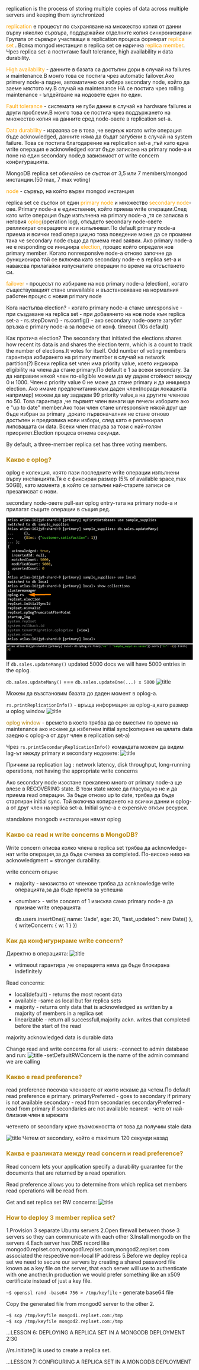 replication is the process of storing multiple copies of data across multiple servers and keeping them synchronized

<span style="color:orange">replication</span> е процесът по съхраняване на множество копия от данни върху няколко сървъра, поддържайки отделните копия синхронизирани
Групата от сървъри участващи в replication процеса формират <span style="color:orange">replica set</span> .
Всяка mongod инстанция в replica set се нарична <span style="color:orange">replica member</span>.
Чрез replica set-a постигаме fault tolerance, high availability и data durability.

<span style="color:orange">High availability</span> - данните в базата са достъпни дори в случай на failures и maintenance.В монго това се постига чрез automatic failover.Ако primery node-a падне, автоматично се избира secondary node, който да заеме мястото му.В случай на maintenance HA се постига чрез rolling maintenance - ъпдейтване на нодовете един по един.

<span style="color:orange">Fault tolerance</span> - системата не губи данни в случай на hardware failures и други проблеми.В монго това се постига чрез поддържането на множество копия на данните сред node-овете в replication set-a.

<span style="color:orange">Data durability</span> - изразява се в това ,че веднъж когато write операция бъде acknowledged, данните няма да бъдат загубени в случай на system failure. Това се постига благодарение на replication set-a ,тъй като една write операция е acknowledged когат бъде записана на primary node-a и поне на един secondary node,в зависимост от write concern конфигурацията.

MongoDB replica set обичайно се състои от 3,5 или 7 members/mongod инстанции.(50 max, 7 max voting)

<span style="color:orange">node</span> - сървър, на който върви mongod инстанция

replica set се състои от един <span style="color:orange">primary node</span> и множество <span style="color:orange">secondary node</span>-ове. Primary node-a е единствения, който приема write операции.След като write операция бъде изпълнена на primary node-a ,тя се записва в неговия <span style="color:orange">oplog</span>(operation log), откъдето secondary node-овете репликират операциите и ги изпълняват.По default primary node-a приема и всички read операции,но това поведение може да се промени така че secondary node също да приема read заявки.
Ако primary node-a не е responding се инициира <span style="color:orange"> election</span>, процес който определя нов primary member. 
Когато nonresponsive node-a отново започне да функционира той се включва като secondary node-e в replica set-a и наваксва прилагайки изпуснатите операции по време на отсъствието си. 

<span style="color:orange">failover</span> - процесът по избиране на нов primary node-a (election), когато съществуващият стане unavailable и възстановяване на нормалния работен процес с новия primary node

Кога настъпва election?
    - когато primary node-a стаме unresponsive
    - при създаване на replica set
    - при добавянето на нов node към replica set-a
    - rs.stepDown()
    - rs.config()
    - ако secondary node-овете загубят връзка с primary node-a за повече от конф. timeout (10s default)

Как протича election?
The secondary that initiated the elections shares how recent its data is and shares the election term, which is a count to track the number of elections.It votes for itself.
Odd number of voting members гарантира избирането на primary member в случай на network partition(?)
Всеки replica set член има priority value, което индикира eligibility на члена да стане primary.По default е 1 за всеки secondary. За да направим някой член по-eligible можем да му дадем стойност между 0 и 1000.
Член с priority value 0 не може да стане primary и да инициира election.
Ако имаме предпочитания към даден член(поради локацията например) можем да му зададем 99 priority value,а на другите членове по 50. Това гарантира ,че първият член винаги ще печели изборите ако е "up to date" member.Ако този член стане unresponsive някой друг ще бъде избран за primary ,докато първоначалния не стане отново достъпен и предизвика нови избори, след като е репликирал липсващата си data.
Всеки член гласува за този с най-голям приоритет.Election процеса отнема секунди.

By default, a three-member replica set has three voting members.

### <span style="color:darkgoldenrod">Какво е oplog?
oplog е колекция, която пази последните write операции изпълнени върху инстанцията.Тя е с фиксиран размер (5% of available space,max 50GB), 
като момента ,в който се запълни най-старите записи се презаписват с нови.

secondary node-овете pull-ват oplog entry-тата на primary node-a и прилагат същите
операции в същия ред.

![title](./resources/oplogCollection.png)
![title](./resources/oplog2.png)
If ```db.sales.updateMany()``` updated 5000 docs we will have 5000 entries in the oplog.

```db.sales.updateMany()``` === ```db.sales.updateOne(...) x 5000```
![title](./resources/oplogEntries.png)

Можем да възстановим базата до даден момент в oplog-a.

```rs.printReplicationInfo()``` - връща информация за oplog-a,като размер и oplog window
![title](./resources/getInfoAboutTheCurrentOplog.png)

<span style="color:darkgoldenrod">oplog window</span> - времето в което трябва да се вместим по време на maintenance ако искаме да избегнем initial sync(копиране на цялата data заедно с oplog-a от друг член в replication set-a)

Чрез  ```rs.printSecondaryReplicationInfo()``` командата можем да видим lag-ът между primary и secondary нодовете:
![title](./resources/primaryAgainstSecondariesOplogs.png)

Причини за replication lag : network latency, disk throughput, long-running operations, not having the appropriate write concerns

Ако sеcondary node изостане прекалено много от primary node-a ще влезе в RECOVERING state.
В този state може да гласува,но не и да приема read операции. 
За бъде отново up to date, трябва да бъде стартиран initial sync.
Той включва копирането на всички данни и oplog-a от друг член на replica set-a.
Initial sync-a е expensive откъм ресурси.

standalone mongodb инсталации нямат oplog

### <span style="color:darkgoldenrod">Какво са read и write concerns в MongoDB?
Write concern описва колко члена в replica set трябва да acknowledge-нат write операция,за да бъде счетена за completed.
По-високо ниво на acknowledgment = stronger durability.

write concern опции:
- majority - мнозиство от членове трябва да acnknowledge write операцията,за да бъде приета за успешна
- \<number> - write concern of 1 изисква само primary node-a да признае write операцията

  
    db.users.insertOne({ name: 'Jade', age: 20, "last_updated": new Date() }, { writeConcern: { w: 1 } })

### <span style="color:darkgoldenrod">Как да конфигурираме write concern?
Директно в операцията:
![title](./resources/writeConcern.png)
- wtimeout гарантира ,че операцията няма да бъде блокирана indefinitely

Read concerns: 
- local(default) - returns the most recent data
- available -same as local but for replica sets
- majority - returns only data that is acknowledged as written by a majority of members in a replica set
- linearizable - return all successfull,majority ackn. writes that completed before the start of the read

majority acknowledged data is durable data

Change read and write concerns for all users:
-connect to admin database and run:
![title](./resources/changeConcernsForAllUsers.png)
-setDefaultRWConcern is the name of the admin command we are calling

### <span style="color:darkgoldenrod">Какво е read preference?
read preference посочва членовете от които искаме да четем.По default read preference е primary.
primaryPreferred - goes to secondary if primary is not available
secondary - read from secondaries
secondaryPreferred - read from primary if secondaries are not available
nearest - чете от най-близкия член в мрежата

четенето от secondary крие възможността от това да получим stale data

![title](./resources/setReadPreferenceByAppendingReadPrOptionToConnectionString.png)
Четем от secondary, който е maximum 120 секунди назад

### <span style="color:darkgoldenrod">Каква е разликата между read concern и read preference?
Read concern lets your application specify a durability guarantee for the documents that are returned by a read operation.

Read preference allows you to determine from which replica set members read operations will be read from. 

Get and set replica set RW concerns:
![title](./resources/getAndSetRWConcernForReplicaSet.png)

### <span style="color:darkgoldenrod">How to deploy 3 member replica set?
1.Provision 3 separate Ubuntu servers
2.Open firewall between those 3 servers so they can communicate with each other
3.Install mongodb on the servers
4.Each server has DNS record like mongod0.replset.com,mongod1.replset.com,mongod2.replset.com 
associated the respective non-local IP address
5.Before we deploy replica set we need to secure our servers by creating a shared password file
known as a key file on the server, that each server will use to authenticate with one another.In production we 
would prefer something like an x509 certificate instead of just a key file.

```~$ openssl rand -base64 756 > /tmp/keyfile``` - generate base64 file

Copy the generated file from mongod0 server to the other 2.

    ~$ scp /tmp/keyfile mongod1.replset.com:/tmp
    ~$ scp /tmp/keyfile mongod2.replset.com:/tmp

...LESSON 6: DEPLOYING A REPLICA SET IN A MONGODB DEPLOYMENT 2:30

//rs.initiate() is used to create a replica set.

...LESSON 7: CONFIGURING A REPLICA SET IN A MONGODB DEPLOYMENT
